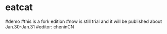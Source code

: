 # eatcat
#demo
#this is a fork edition
#now is still trial and it will be published about Jan.30-Jan.31
#editor: cheninCN
